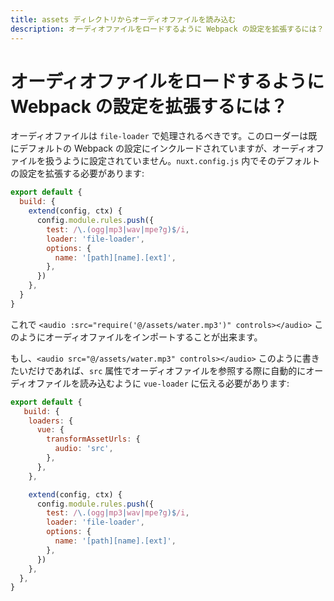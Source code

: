 ```yaml
---
title: assets ディレクトリからオーディオファイルを読み込む
description: オーディオファイルをロードするように Webpack の設定を拡張するには？
---
```


# オーディオファイルをロードするように Webpack の設定を拡張するには？

オーディオファイルは `file-loader` で処理されるべきです。このローダーは既にデフォルトの Webpack の設定にインクルードされていますが、オーディオファイルを扱うように設定されていません。`nuxt.config.js` 内でそのデフォルトの設定を拡張する必要があります:

```js
export default {
  build: {
    extend(config, ctx) {
      config.module.rules.push({
        test: /\.(ogg|mp3|wav|mpe?g)$/i,
        loader: 'file-loader',
        options: {
          name: '[path][name].[ext]',
        },
      })
    },
  }
}
```

これで `<audio :src="require('@/assets/water.mp3')" controls></audio>` このようにオーディオファイルをインポートすることが出来ます。

もし、`<audio src="@/assets/water.mp3" controls></audio>` このように書きたいだけであれば、`src` 属性でオーディオファイルを参照する際に自動的にオーディオファイルを読み込むように `vue-loader` に伝える必要があります:

```js
export default {
   build: {
    loaders: {
      vue: {
        transformAssetUrls: {
          audio: 'src',
        },
      },
    },

    extend(config, ctx) {
      config.module.rules.push({
        test: /\.(ogg|mp3|wav|mpe?g)$/i,
        loader: 'file-loader',
        options: {
          name: '[path][name].[ext]',
        },
      })
    },
  },
}
```
